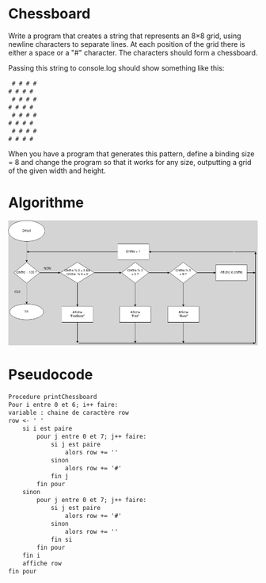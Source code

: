 # Chessboard


Write a program that creates a string that represents an 8×8 grid, using newline characters to separate lines. At each position of the grid there is either a space or a "#" character. The characters should form a chessboard.

Passing this string to console.log should show something like this:

```
 # # # #
# # # #
 # # # #
# # # #
 # # # #
# # # #
 # # # #
# # # #
```

When you have a program that generates this pattern, define a binding size = 8 and change the program so that it works for any size, outputting a grid of the given width and height.

# Algorithme
![chessboard](03.png)

# Pseudocode
```
Procedure printChessboard
Pour i entre 0 et 6; i++ faire:
variable : chaine de caractère row
row <- ' '
    si i est paire
        pour j entre 0 et 7; j++ faire:
            si j est paire 
                alors row += ''
            sinon 
                alors row += '#'
            fin j 
        fin pour
    sinon 
        pour j entre 0 et 7; j++ faire:
            si j est paire
                alors row += '#'
            sinon 
                alors row += ''
            fin si 
        fin pour
    fin i 
    affiche row
fin pour
```